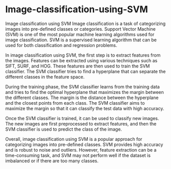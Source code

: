 # Image-classification-using-SVM
Image classification using SVM
Image classification is a task of categorizing images into pre-defined classes or categories. Support Vector Machine (SVM) is one of the most popular machine learning algorithms used for image classification. SVM is a supervised learning algorithm that can be used for both classification and regression problems.

In image classification using SVM, the first step is to extract features from the images. Features can be extracted using various techniques such as SIFT, SURF, and HOG. These features are then used to train the SVM classifier. The SVM classifier tries to find a hyperplane that can separate the different classes in the feature space.

During the training phase, the SVM classifier learns from the training data and tries to find the optimal hyperplane that maximizes the margin between the different classes. The margin is the distance between the hyperplane and the closest points from each class. The SVM classifier aims to maximize the margin so that it can classify the test data with high accuracy.

Once the SVM classifier is trained, it can be used to classify new images. The new images are first preprocessed to extract features, and then the SVM classifier is used to predict the class of the image.

Overall, image classification using SVM is a popular approach for categorizing images into pre-defined classes. SVM provides high accuracy and is robust to noise and outliers. However, feature extraction can be a time-consuming task, and SVM may not perform well if the dataset is imbalanced or if there are too many classes.
